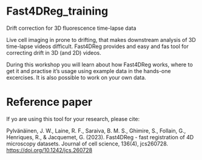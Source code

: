 # Fast4DReg_training

Drift correction for 3D fluorescence time-lapse data

Live cell imaging in prone to drifting, that makes downstream analysis of 3D time-lapse videos difficult. Fast4DReg provides and easy and fas tool for correcting drift in 3D (and 2D) videos. 

During this workshop you will learn about how Fast4DReg works, where to get it and practise it’s usage using example data in the hands-one excercises. It is also possible to work on your own data.

# Reference paper

If yo are using this tool for your research, please cite:

Pylvänäinen, J. W., Laine, R. F., Saraiva, B. M. S., Ghimire, S., Follain, G., Henriques, R., & Jacquemet, G. (2023). Fast4DReg - fast registration of 4D microscopy datasets. Journal of cell science, 136(4), jcs260728. https://doi.org/10.1242/jcs.260728
